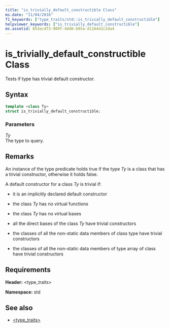 ```yaml
---
title: "is_trivially_default_constructible Class"
ms.date: "11/04/2016"
f1_keywords: ["type_traits/std::is_trivially_default_constructible"]
helpviewer_keywords: ["is_trivially_default_constructible"]
ms.assetid: 653ecd73-909f-4dd8-b95a-d1164d1c2da4
---
```

# is_trivially_default_constructible Class

Tests if type has trivial default constructor.

## Syntax

```cpp
template <class Ty>
struct is_trivially_default_constructible;
```

### Parameters

*Ty*<br/>
The type to query.

## Remarks

An instance of the type predicate holds true if the type *Ty* is a class that has a trivial constructor, otherwise it holds false.

A default constructor for a class *Ty* is trivial if:

- it is an implicitly declared default constructor

- the class *Ty* has no virtual functions

- the class *Ty* has no virtual bases

- all the direct bases of the class *Ty* have trivial constructors

- the classes of all the non-static data members of class type have trivial constructors

- the classes of all the non-static data members of type array of class have trivial constructors

## Requirements

**Header:** \<type_traits>

**Namespace:** std

## See also

- [<type_traits>](../standard-library/type-traits.md)
